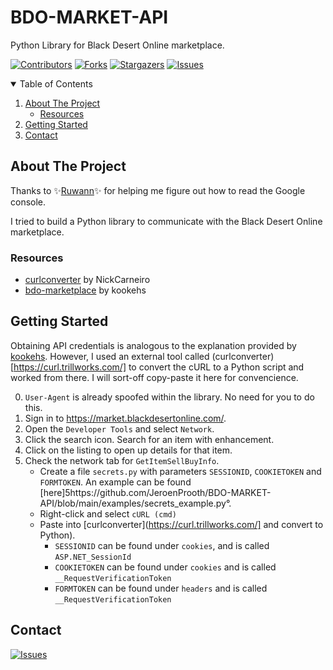 # BDO-MARKET-API
 Python Library for Black Desert Online marketplace.

[![Contributors][contributors-shield]][contributors-url]
[![Forks][forks-shield]][forks-url]
[![Stargazers][stars-shield]][stars-url]
[![Issues][issues-shield]][issues-url]



<!-- TABLE OF CONTENTS -->
<details open="open">
  <summary>Table of Contents</summary>
  <ol>
    <li>
      <a href="#about-the-project">About The Project</a>
      <ul>
        <li><a href="#resources">Resources</a></li>
      </ul>
    </li>
    <li>
      <a href="#getting-started">Getting Started</a>
    </li>
    <li><a href="#contact">Contact</a></li>
  </ol>
</details>


<!-- ABOUT THE PROJECT -->
## About The Project

Thanks to :sparkles:[Ruwann](https://github.com/Ruwann):sparkles: for helping me figure out how to read the Google console.

I tried to build a Python library to communicate with the Black Desert Online marketplace.

### Resources
* [curlconverter](https://github.com/NickCarneiro/curlconverter) by NickCarneiro
* [bdo-marketplace](https://github.com/kookehs/bdo-marketplace)  by kookehs


## Getting Started

Obtaining API credentials is analogous to the explanation provided by [kookehs](https://github.com/kookehs/bdo-marketplace#obtaining-credentials-for-api-calls). However, I used an external tool called (curlconverter)[https://curl.trillworks.com/] to convert the cURL to a Python script and worked from there.
I will sort-off copy-paste it here for convencience.


0. `User-Agent` is already spoofed within the library. No need for you to do this.
1. Sign in to https://market.blackdesertonline.com/.
2. Open the `Developer Tools` and select `Network`.
3. Click the search icon. Search for an item with enhancement. 
4. Click on the listing to open up details for that item.
5. Check the network tab for `GetItemSellBuyInfo`. 
	- Create a file `secrets.py` with parameters `SESSIONID`, `COOKIETOKEN` and `FORMTOKEN`. An example can be found [here]5https://github.com/JeroenProoth/BDO-MARKET-API/blob/main/examples/secrets_example.py°.
	- Right-click and select `cURL (cmd)`
	- Paste into [curlconverter](https://curl.trillworks.com/] and convert to Python).
		- `SESSIONID` can be found under `cookies`, and is called `ASP.NET_SessionId`
		- `COOKIETOKEN` can be found under `cookies` and is called `__RequestVerificationToken`
		- `FORMTOKEN` can be found under `headers` and is called `__RequestVerificationToken`



## Contact

[![Issues][issues-shield]][issues-url]

<!-- MARKDOWN LINKS & IMAGES -->
<!-- https://www.markdownguide.org/basic-syntax/#reference-style-links -->
[contributors-shield]: https://img.shields.io/github/contributors/JeroenProoth/BDO-MARKET-API.svg?style=for-the-badge
[contributors-url]: https://github.com/JeroenProoth/BDO-MARKET-API/graphs/contributors
[forks-shield]: https://img.shields.io/github/forks/JeroenProoth/BDO-MARKET-API.svg?style=for-the-badge
[forks-url]: https://github.com/JeroenProoth/BDO-MARKET-API/network/members
[stars-shield]: https://img.shields.io/github/stars/JeroenProoth/BDO-MARKET-API.svg?style=for-the-badge
[stars-url]: https://github.com/JeroenProoth/BDO-MARKET-API/stargazers
[issues-shield]: https://img.shields.io/github/issues/JeroenProoth/BDO-MARKET-API.svg?style=for-the-badge
[issues-url]: https://github.com/JeroenProoth/BDO-MARKET-API/issues

